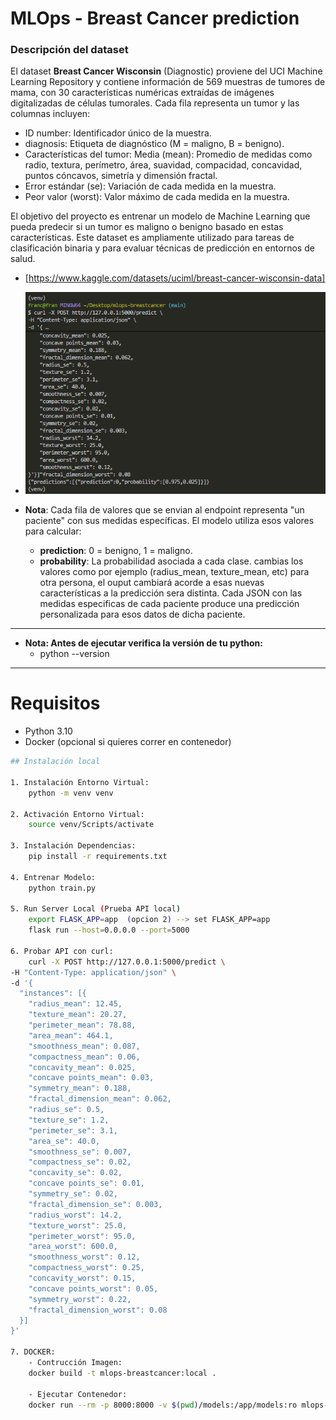 # MLOps - Breast Cancer prediction

### Descripción del dataset

El dataset **Breast Cancer Wisconsin** (Diagnostic) proviene del UCI Machine Learning Repository y contiene información de 569 muestras de tumores de mama, con 30 características numéricas extraídas de imágenes digitalizadas de células tumorales.
Cada fila representa un tumor y las columnas incluyen:
- ID number: Identificador único de la muestra.
- diagnosis: Etiqueta de diagnóstico (M = maligno, B = benigno).
- Características del tumor: Media (mean): Promedio de medidas como radio, textura, perímetro, área, suavidad, compacidad, concavidad, puntos cóncavos, simetría y dimensión fractal.
- Error estándar (se): Variación de cada medida en la muestra.
- Peor valor (worst): Valor máximo de cada medida en la muestra.

El objetivo del proyecto es entrenar un modelo de Machine Learning que pueda predecir si un tumor es maligno o benigno basado en estas características. Este dataset es ampliamente utilizado para tareas de clasificación binaria y para evaluar técnicas de predicción en entornos de salud.

- [https://www.kaggle.com/datasets/uciml/breast-cancer-wisconsin-data]

- ![Visualización de datos](img/output.png)

- **Nota**: Cada fila de valores que se envian al endpoint representa "un paciente" con sus medidas específicas. El modelo utiliza esos valores para calcular:
    - **prediction**: 0 = benigno, 1 = maligno.
    - **probability**: La probabilidad asociada a cada clase.
      cambias los valores como por ejemplo (radius_mean, texture_mean, etc) para otra persona, el ouput cambiará acorde a esas nuevas características a la predicción sera distinta. Cada JSON con las medidas especificas de cada paciente produce una predicción personalizada para esos datos de dicha paciente.    

---

- **Nota: Antes de ejecutar verifica la versión de tu python:**
    - python --version

---

# Requisitos
- Python 3.10
- Docker (opcional si quieres correr en contenedor)

```bash
## Instalación local

1. Instalación Entorno Virtual: 
    python -m venv venv

2. Activación Entorno Virtual:
    source venv/Scripts/activate

3. Instalación Dependencias:
    pip install -r requirements.txt
    
4. Entrenar Modelo:
    python train.py

5. Run Server Local (Prueba API local)
    export FLASK_APP=app  (opcion 2) --> set FLASK_APP=app
    flask run --host=0.0.0.0 --port=5000

6. Probar API con curl:
    curl -X POST http://127.0.0.1:5000/predict \
-H "Content-Type: application/json" \
-d '{
  "instances": [{
    "radius_mean": 12.45,
    "texture_mean": 20.27,
    "perimeter_mean": 78.88,
    "area_mean": 464.1,
    "smoothness_mean": 0.087,
    "compactness_mean": 0.06,
    "concavity_mean": 0.025,
    "concave points_mean": 0.03,
    "symmetry_mean": 0.188,
    "fractal_dimension_mean": 0.062,
    "radius_se": 0.5,
    "texture_se": 1.2,
    "perimeter_se": 3.1,
    "area_se": 40.0,
    "smoothness_se": 0.007,
    "compactness_se": 0.02,
    "concavity_se": 0.02,
    "concave points_se": 0.01,
    "symmetry_se": 0.02,
    "fractal_dimension_se": 0.003,
    "radius_worst": 14.2,
    "texture_worst": 25.0,
    "perimeter_worst": 95.0,
    "area_worst": 600.0,
    "smoothness_worst": 0.12,
    "compactness_worst": 0.25,
    "concavity_worst": 0.15,
    "concave points_worst": 0.05,
    "symmetry_worst": 0.22,
    "fractal_dimension_worst": 0.08
  }]
}'

7. DOCKER:
    - Contrucción Imagen:
    docker build -t mlops-breastcancer:local .
    
    - Ejecutar Contenedor:
    docker run --rm -p 8000:8000 -v $(pwd)/models:/app/models:ro mlops-breastcancer:local



